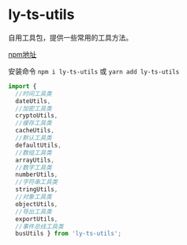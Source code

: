 # ly-ts-utils

自用工具包，提供一些常用的工具方法。<br />

[npm地址](https://www.npmjs.com/package/ly-ts-utils)<br />

安装命令 `npm i ly-ts-utils` 或 `yarn add ly-ts-utils`

```javascript
import {
  //时间工具类
  dateUtils,
  //加密工具类
  cryptoUtils,
  //缓存工具类
  cacheUtils,
  //默认工具类
  defaultUtils,
  //数组工具类
  arrayUtils,
  //数字工具类
  numberUtils,
  //字符串工具类
  stringUtils,
  //对象工具类
  objectUtils,
  //导出工具类
  exportUtils,
  //事件总线工具类
  busUtils } from 'ly-ts-utils';
```
